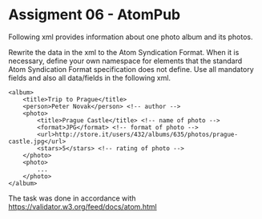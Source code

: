 # Assigment 06 - AtomPub
Following xml provides information about one photo album and its photos.

Rewrite the data in the xml to the Atom Syndication Format. When it is necessary, define your own namespace for elements that the standard Atom Syndication Format specification does not define. Use all mandatory fields and also all data/fields in the following xml.

    <album>
        <title>Trip to Prague</title>
        <person>Peter Novak</person> <!-- author -->
        <photo>
            <title>Prague Castle</title> <!-- name of photo -->
            <format>JPG</format> <!-- format of photo -->
            <url>http://store.it/users/432/albums/635/photos/prague-castle.jpg</url>
            <stars>5</stars> <!-- rating of photo -->
        </photo>
        <photo>
            ...
        </photo>
    </album>

The task was done in accordance with https://validator.w3.org/feed/docs/atom.html

